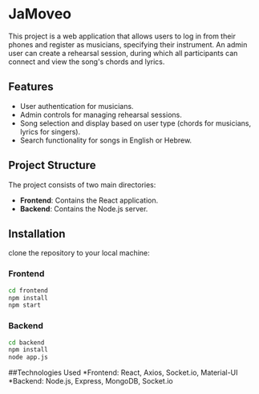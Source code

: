 # JaMoveo

This project is a web application that allows users to log in from their phones and register as musicians, specifying their instrument. An admin user can create a rehearsal session, during which all participants can connect and view the song's chords and lyrics.

## Features

- User authentication for musicians.
- Admin controls for managing rehearsal sessions.
- Song selection and display based on user type (chords for musicians, lyrics for singers).
- Search functionality for songs in English or Hebrew.

## Project Structure

The project consists of two main directories:

- **Frontend**: Contains the React application.
- **Backend**: Contains the Node.js server.

## Installation

clone the repository to your local machine:

### Frontend

```bash
cd frontend
npm install
npm start
```

### Backend

```bash
cd backend
npm install
node app.js
 ```

##Technologies Used
*Frontend: React, Axios, Socket.io, Material-UI
*Backend: Node.js, Express, MongoDB, Socket.io
